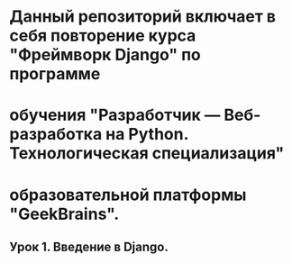 # Данный репозиторий включает в себя повторение курса "Фреймворк Django" по программе
# обучения "Разработчик — Веб-разработка на Python. Технологическая специализация"
# образовательной платформы "GeekBrains".

## Урок 1. Введение в Django.

###